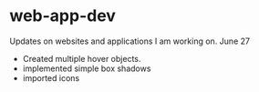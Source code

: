 # web-app-dev
 Updates on websites and applications I am working on.
June 27
- Created multiple hover objects. 
- implemented simple box shadows
- imported icons